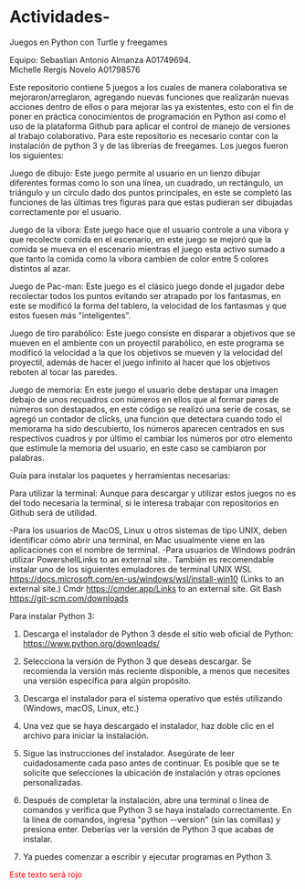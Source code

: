 # Actividades-
Juegos en Python con Turtle y freegames

Equipo: 
Sebastian Antonio Almanza A01749694.  
Michelle Rergis Novelo A01798576  

Este repositorio contiene 5 juegos a los cuales de manera colaborativa se mejoraron/arreglaron, agregando nuevas funciones que realizarán nuevas acciones dentro de ellos o para mejorar las ya existentes, esto con el fin de poner en práctica conocimientos de programación en Python así como el uso de la plataforma Github para aplicar el control de manejo de versiones al trabajo colaborativo. 
Para este repositorio es necesario contar con la instalación de python 3 y de las librerías de freegames.
Los juegos fueron los siguientes: 

Juego de dibujo: Este juego permite al usuario en un lienzo dibujar diferentes formas como lo son una línea, un cuadrado, un rectángulo, un triángulo y un círculo dado dos puntos principales, en este se completó las funciones de las últimas tres figuras para que estas pudieran ser dibujadas correctamente por el usuario.

Juego de la vibora: Este juego hace que el usuario controle a una vibora y que recolecte comida en el escenario, en este juego se mejoró que la comida se mueva en el escenario mientras el juego esta activo sumado a que tanto la comida como la vibora cambien de color entre 5 colores distintos al azar.

Juego de Pac-man: Este juego es el clásico juego donde el jugador debe recolectar todos los puntos evitando ser atrapado por los fantasmas, en este se modificó la forma del tablero, la velocidad de los fantasmas y que estos fuesen más "inteligentes".

Juego de tiro parabólico: Este juego consiste en disparar a objetivos que se mueven en el ambiente con un proyectil parabólico, en este programa se modificó la velocidad a la que los objetivos se mueven y la velocidad del proyectil, además de hacer el juego infinito al hacer que los objetivos reboten al tocar las paredes.

Juego de memoria: En este juego el usuario debe destapar una imagen debajo de unos recuadros con números en ellos que al formar pares de números son destapados, en este código se realizó una serie de cosas, se agregó un contador de clicks, una función que detectara cuando todo el memorama ha sido descubierto, los números aparecen centrados en sus respectivos cuadros y por último el cambiar los números por otro elemento que estimule la memoria del usuario, en este caso se cambiaron por palabras.

Guía para instalar los paquetes y herramientas necesarias:

Para utilizar la terminal:
Aunque para descargar y utilizar estos juegos no es del todo necesaria la terminal, si le interesa trabajar con repositorios en Github será de utilidad.

-Para los usuarios de MacOS, Linux u otros sistemas de tipo UNIX, deben identificar cómo abrir una terminal, en Mac usualmente viene en las aplicaciones con el nombre de terminal.
-Para usuarios de Windows podrán utilizar PowershellLinks to an external site.. También es recomendable instalar uno de los siguientes emuladores de terminal UNIX
WSL https://docs.microsoft.com/en-us/windows/wsl/install-win10 (Links to an external site.)
Cmdr https://cmder.app/Links to an external site.
Git Bash https://git-scm.com/downloads

Para instalar Python 3:

1. Descarga el instalador de Python 3 desde el sitio web oficial de Python: https://www.python.org/downloads/

2. Selecciona la versión de Python 3 que deseas descargar. Se recomienda la versión más reciente disponible, a menos que necesites una versión específica para algún propósito.

4. Descarga el instalador para el sistema operativo que estés utilizando (Windows, macOS, Linux, etc.)

5. Una vez que se haya descargado el instalador, haz doble clic en el archivo para iniciar la instalación.

6. Sigue las instrucciones del instalador. Asegúrate de leer cuidadosamente cada paso antes de continuar. Es posible que se te solicite que selecciones la ubicación de instalación y otras opciones personalizadas.

7. Después de completar la instalación, abre una terminal o línea de comandos y verifica que Python 3 se haya instalado correctamente. En la línea de comandos, ingresa "python --version" (sin las comillas) y presiona enter. Deberías ver la versión de Python 3 que acabas de instalar.

8. Ya puedes comenzar a escribir y ejecutar programas en Python 3.

<font color="red">Este texto será rojo</font>
